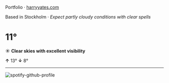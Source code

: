 Portfolio · [harryyates.com](https://harryyates.com)

<!-- WEATHER_START -->
Based in Stockholm · *Expect partly cloudy conditions with clear spells*

# 11°
☀️ **Clear skies with excellent visibility**

**↑** 13° **↓** 8°

---
<!-- WEATHER_END -->

<p align="left">
  <a>
    <img src="https://spotify-github-profile.kittinanx.com/api/view?uid=bigbello&cover_image=true&theme=natemoo-re&show_offline=true&background_color=121212&interchange=false&bar_color=53b14f&bar_color_cover=false" alt="spotify-github-profile">
  </a>
</p>